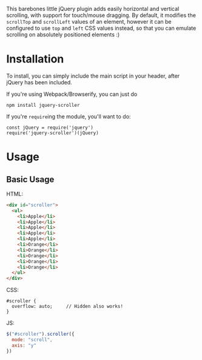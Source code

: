 This barebones little jQuery plugin adds easily horizontal and vertical scrolling, with support for touch/mouse dragging. By default, it modifies the `scrollTop` and `scrollLeft` values of an element, however it can be configured to use `top` and `left` CSS values instead, so that you can emulate scrolling on absolutely positioned elements :)

# Installation

To install, you can simply include the main script in your header, after jQuery has been included.

If you're using Webpack/Browserify, you can just do

```
npm install jquery-scroller
```

If you're `require`ing the module, you'll want to do:

```
const jQuery = require('jquery')
require('jquery-scroller')(jQuery)
```

# Usage

## Basic Usage

HTML:
```html
<div id="scroller">
  <ul>
    <li>Apple</li>
    <li>Apple</li>
    <li>Apple</li>
    <li>Apple</li>
    <li>Apple</li>
    <li>Orange</li>
    <li>Orange</li>
    <li>Orange</li>
    <li>Orange</li>
    <li>Orange</li>
  </ul>
</div>
```

CSS:
```less
#scroller {
  overflow: auto;     // Hidden also works!
}
```

JS:
```js
$("#scroller").scroller({
  mode: "scroll",
  axis: "y"
})
```